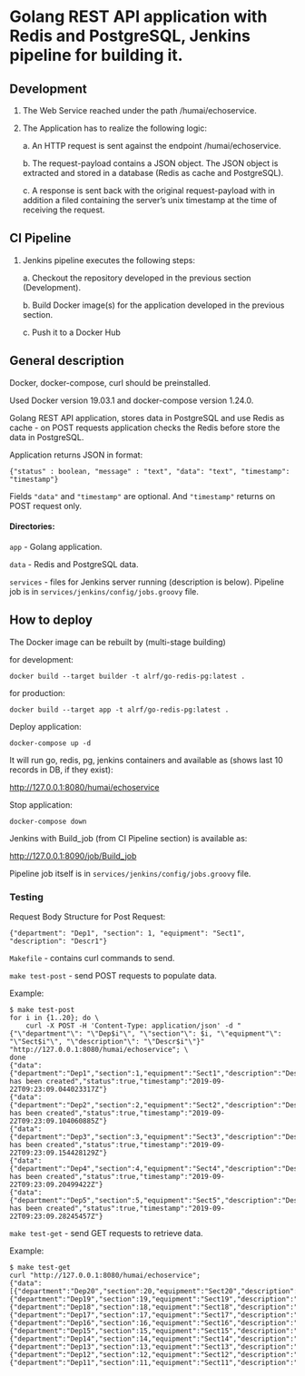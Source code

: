 # Golang REST API application with Redis and PostgreSQL, Jenkins pipeline for building it.

## Development

1. The Web Service reached under the path /humai/echoservice.

2. The Application has to realize the following logic:

	a. An HTTP request is sent against the endpoint /humai/echoservice.

	b. The request-payload contains a JSON object. The JSON object is extracted
and stored in a database (Redis as cache and PostgreSQL).

	c. A response is sent back with the original request-payload with in addition a
filed containing the server’s unix timestamp at the time of receiving the request.

## CI Pipeline

1. Jenkins pipeline executes the following steps:

	a. Checkout the repository developed in the previous section (Development).

	b. Build Docker image(s) for the application developed in the previous section.

	c. Push it to a Docker Hub

## General description

Docker, docker-compose, curl should be preinstalled.

Used Docker version 19.03.1 and docker-compose version 1.24.0.

Golang REST API application, stores data in PostgreSQL and use Redis as cache - on POST requests application checks the Redis before store the data in PostgreSQL. 

Application returns JSON in format: 

```
{"status" : boolean, "message" : "text", "data": "text", "timestamp": "timestamp"}
```

Fields `"data"` and `"timestamp"` are optional. And `"timestamp"` returns on POST request only.

#### Directories:

`app` - Golang application.

`data` - Redis and PostgreSQL data.

`services` - files for Jenkins server running (description is below). Pipeline job is in `services/jenkins/config/jobs.groovy` file.

## How to deploy

The Docker image can be rebuilt by (multi-stage building)

for development:

```
docker build --target builder -t alrf/go-redis-pg:latest .
```

for production:

```
docker build --target app -t alrf/go-redis-pg:latest .
```

Deploy application:

```
docker-compose up -d 
```
 
It will run go, redis, pg, jenkins containers and available as (shows last 10 records in DB, if they exist): 

http://127.0.0.1:8080/humai/echoservice

Stop application:

```
docker-compose down
```

Jenkins with Build_job (from CI Pipeline section) is available as:

http://127.0.0.1:8090/job/Build_job

Pipeline job itself is in `services/jenkins/config/jobs.groovy` file.

### Testing

Request Body Structure for Post Request:

```
{"department": "Dep1", "section": 1, "equipment": "Sect1", "description": "Descr1"}
```

`Makefile` - contains curl commands to send.

`make test-post` - send POST requests to populate data.

Example:

```
$ make test-post
for i in {1..20}; do \
	curl -X POST -H 'Content-Type: application/json' -d "{"\"department"\": "\"Dep$i"\", "\"section"\": $i, "\"equipment"\": "\"Sect$i"\", "\"description"\": "\"Descr$i"\"}" "http://127.0.0.1:8080/humai/echoservice"; \
done
{"data":{"department":"Dep1","section":1,"equipment":"Sect1","description":"Descr1"},"message":"Inventory has been created","status":true,"timestamp":"2019-09-22T09:23:09.044023317Z"}
{"data":{"department":"Dep2","section":2,"equipment":"Sect2","description":"Descr2"},"message":"Inventory has been created","status":true,"timestamp":"2019-09-22T09:23:09.104060885Z"}
{"data":{"department":"Dep3","section":3,"equipment":"Sect3","description":"Descr3"},"message":"Inventory has been created","status":true,"timestamp":"2019-09-22T09:23:09.154428129Z"}
{"data":{"department":"Dep4","section":4,"equipment":"Sect4","description":"Descr4"},"message":"Inventory has been created","status":true,"timestamp":"2019-09-22T09:23:09.20499422Z"}
{"data":{"department":"Dep5","section":5,"equipment":"Sect5","description":"Descr5"},"message":"Inventory has been created","status":true,"timestamp":"2019-09-22T09:23:09.28245457Z"}
```

`make test-get` - send GET requests to retrieve data.

Example:
```
$ make test-get
curl "http://127.0.0.1:8080/humai/echoservice";
{"data":[{"department":"Dep20","section":20,"equipment":"Sect20","description":"Descr20"},{"department":"Dep19","section":19,"equipment":"Sect19","description":"Descr19"},{"department":"Dep18","section":18,"equipment":"Sect18","description":"Descr18"},{"department":"Dep17","section":17,"equipment":"Sect17","description":"Descr17"},{"department":"Dep16","section":16,"equipment":"Sect16","description":"Descr16"},{"department":"Dep15","section":15,"equipment":"Sect15","description":"Descr15"},{"department":"Dep14","section":14,"equipment":"Sect14","description":"Descr14"},{"department":"Dep13","section":13,"equipment":"Sect13","description":"Descr13"},{"department":"Dep12","section":12,"equipment":"Sect12","description":"Descr12"},{"department":"Dep11","section":11,"equipment":"Sect11","description":"Descr11"}],"message":"success","status":true}
```
